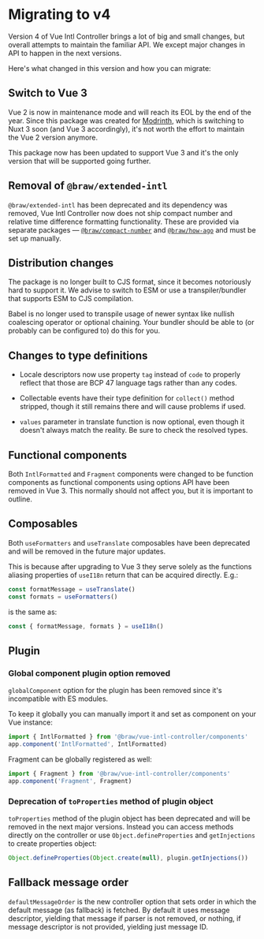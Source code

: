 # Migrating to v4

Version 4 of Vue Intl Controller brings a lot of big and small changes, but
overall attempts to maintain the familiar API. We except major changes in API to
happen in the next versions.

Here's what changed in this version and how you can migrate:

## Switch to Vue 3

Vue 2 is now in maintenance mode and will reach its EOL by the end of the year.
Since this package was created for [Modrinth], which is switching to Nuxt 3 soon
(and Vue 3 accordingly), it's not worth the effort to maintain the Vue 2 version
anymore.

This package now has been updated to support Vue 3 and it's the only version
that will be supported going further.

[Modrinth]: https://github.com/modrinth

## Removal of `@braw/extended-intl`

`@braw/extended-intl` has been deprecated and its dependency was removed, Vue
Intl Controller now does not ship compact number and relative time difference
formatting functionality. These are provided via separate packages —
[`@braw/compact-number`] and [`@braw/how-ago`] and must be set up manually.

[`@braw/compact-number`]: ../extras/compact-numbers.md
[`@braw/how-ago`]: ../extras/relative-time.md

## Distribution changes

The package is no longer built to CJS format, since it becomes notoriously hard
to support it. We advise to switch to ESM or use a transpiler/bundler that
supports ESM to CJS compilation.

Babel is no longer used to transpile usage of newer syntax like nullish
coalescing operator or optional chaining. Your bundler should be able to (or
probably can be configured to) do this for you.

## Changes to type definitions

- Locale descriptors now use property `tag` instead of `code` to properly
  reflect that those are BCP 47 language tags rather than any codes.

- Collectable events have their type definition for `collect()` method stripped,
  though it still remains there and will cause problems if used.

- `values` parameter in translate function is now optional, even though it
  doesn't always match the reality. Be sure to check the resolved types.

## Functional components

Both `IntlFormatted` and `Fragment` components were changed to be function
components as functional components using options API have been removed in
Vue 3. This normally should not affect you, but it is important to outline.

## Composables

Both `useFormatters` and `useTranslate` composables have been deprecated and
will be removed in the future major updates.

This is because after upgrading to Vue 3 they serve solely as the functions
aliasing properties of `useI18n` return that can be acquired directly. E.g.:

```js
const formatMessage = useTranslate()
const formats = useFormatters()
```

is the same as:

```js
const { formatMessage, formats } = useI18n()
```

## Plugin

### Global component plugin option removed

`globalComponent` option for the plugin has been removed since it's incompatible
with ES modules.

To keep it globally you can manually import it and set as component on your Vue
instance:

```js
import { IntlFormatted } from '@braw/vue-intl-controller/components'
app.component('IntlFormatted', IntlFormatted)
```

Fragment can be globally registered as well:

```js
import { Fragment } from '@braw/vue-intl-controller/components'
app.component('Fragment', Fragment)
```

### Deprecation of `toProperties` method of plugin object

`toProperties` method of the plugin object has been deprecated and will be
removed in the next major versions. Instead you can access methods directly on
the controller or use `Object.defineProperties` and `getInjections` to create
properties object:

```js
Object.defineProperties(Object.create(null), plugin.getInjections())
```

## Fallback message order

`defaultMessageOrder` is the new controller option that sets order in which the
default message (as fallback) is fetched. By default it uses message descriptor,
yielding that message if parser is not removed, or nothing, if message
descriptor is not provided, yielding just message ID.
